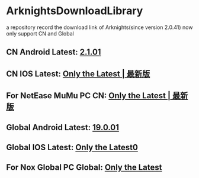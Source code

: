 # ArknightsDownloadLibrary
a repository record the download link of Arknights(since version 2.0.41) now only support CN and Global


## CN Android Latest: [2.1.01](https://ak.hypergryph.com/downloads/android_lastest)
## CN IOS Latest: [Only the Latest | 最新版](https://itunes.apple.com/cn/app/id1454663939?mt=8)
## For NetEase MuMu PC CN: [Only the Latest | 最新版](https://a11.gdl.netease.com/MuMuInstaller_3.1.5.0_yxmrfz2_zh-Hans_1689598660.exe)
## Global Android Latest: [19.0.01](https://apkpure.com/cn/arknights/com.YoStarEN.Arknights/download/19.0.01)
## Global IOS Latest: [Only the Latest0](https://apps.apple.com/us/app/id1464872022?mt=8)
## For Nox Global PC Global: [Only the Latest](https://res06.bignox.com/player/dev/exe/20220908/c0665cb7d2354d53a58c79211de1fd29.exe)
